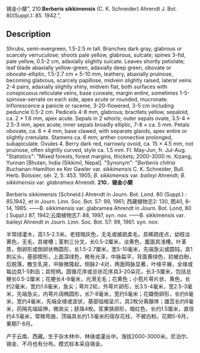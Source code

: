锡金小檗",
210.**Berberis sikkimensis** (C. K. Schneider) Ahrendt J. Bot. 80(Suppl.): 85. 1942.",

## Description
Shrubs, semi-evergreen, 1.5-2.5 m tall. Branches dark gray, glabrous or scarcely verruculose; shoots pale yellow, glabrous, sulcate; spines 3-fid, pale yellow, 0.5-2 cm, adaxially slightly sulcate. Leaves shortly petiolate; leaf blade abaxially yellow-green, adaxially deep green, obovate or obovate-elliptic, 1.5-2.7 cm × 5-10 mm, leathery, abaxially pruinose, becoming glabrous, scarcely papillose, midvein slightly raised, lateral veins 2-4 pairs, adaxially slightly shiny, midvein flat, both surfaces with conspicuous reticulate veins, base cuneate, margin entire, sometimes 1-5-spinose-serrate on each side, apex acute or rounded, mucronate. Inflorescence a panicle or raceme, 3-20-flowered, 3-5 cm including peduncle 0.5-2 cm. Pedicels 4-8 mm, glabrous; bractlets yellow, sepaloid, ca. 2 × 1.6 mm, apex acute. Sepals in 2 whorls; outer sepals ovate, 3.5-4 × 2.5-3 mm, apex acute; inner sepals broadly elliptic, 7-8 × ca. 5 mm. Petals obovate, ca. 6 × 4 mm, base clawed, with separate glands, apex entire or slightly crenulate. Stamens ca. 6 mm; anther connective prolonged, subapiculate. Ovules 4. Berry dark red, narrowly ovoid, ca. 15 × 4.5 mm, not pruinose, often slightly curved, style ca. 1.5 mm. Fl. May-Jun, fr. Jul-Aug.
  "Statistics": "Mixed forests, forest margins, thickets; 2000-3000 m. Xizang, Yunnan [Bhutan, India (Sikkim), Nepal].
  "Synonym": "*Berberis chitria* Buchanan-Hamilton ex Ker Gawler var. *sikkimensis* C. K. Schneider, Bull. Herb. Boissier, sér. 2, 5: 453. 1905; *B. sikkimensis* var. *baileyi* Ahrendt; *B. sikkimensis* var. *glabramea* Ahrendt.
**210．锡金小檗**

Berberis sikkimensis (Schneid.) Ahrendt in Journ. Bot. Lond. 80 (Suppl.) : 85,1942, et in Journ. Linn. Soc. Bot. 57: 99, 1961; 西藏植物志2: 130, 图40, 8-14, 1985. ——B. sikkimensis var. glabramea Ahrendt in Journ. Bot. Lond, 80 ( Suppl.) 87, 1942;云南植物志7: 88, 1997, syn. nov. ——B. sikkimensis var. baileyi Ahrendt in Journ. Linn. Soc. Bot. 57: 99, 1961. syn. nov.

半常绿灌木，高1.5-2.5米。老枝暗灰色，无毛或被疏柔毛，具稀疏疣点，幼枝淡黄色，无毛，具棱槽；茎刺三分叉，长0.5-2厘米，淡黄色，腹面具浅槽。叶革质，倒卵形或倒卵状椭圆形，长1.5-2.7厘米，宽5-10毫米，先端急尖或圆钝，具1刺尖头，基部楔形，上面深绿色，微有光泽，中脉扁平，背面黄绿色，初被白粉，后脱落，散生乳突，中脉微隆起，侧脉2-4对，两面网脉显著，叶缘平展，全缘或每边具1-5刺齿；具短柄。圆锥花序或总状花序具3-20朵花，长3-5厘米，包括总梗长0.5-2厘米；花梗长4-8毫米，光滑无毛；花黄色；小苞片萼片状、黄色，长约2毫米，宽约1.6毫米，急尖；萼片2轮，外萼片卵形，长3.5-4毫米，宽2.5-3毫米，先端急尖，内萼片阔椭圆形，长7-8毫米，宽约5毫米；花瓣倒卵形，长约6毫米，宽约4毫米，先端全缘或波状，基部缢缩呈爪，具2枚分离腺体；雄蕊长约6毫米，药隔先端延伸，微突尖；胚珠4枚。浆果狭卵形，暗红色，长约1.5厘米，直径约4.5毫米，常微弯曲，顶端具长约1.5毫米的宿存花柱，不被白粉。花期5-6月，果期7-8月。

产于云南、西藏。生于杂木林中、林缘或灌丛中。海拔2000-3000米。尼泊尔、锡金、不丹也有分布。模式标本采自锡金。
